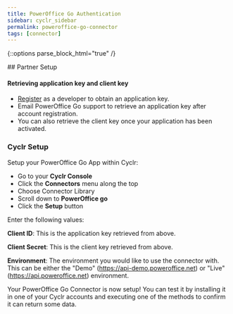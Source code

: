 ```yaml
---
title: PowerOffice Go Authentication
sidebar: cyclr_sidebar
permalink: poweroffice-go-connector
tags: [connector]
---
```

{::options parse_block_html="true" /}
<section class="card">
## Partner Setup

#### Retrieving application key and client key
* [Register](https://api.poweroffice.net/Web/docs/index.html#/Common/Registration.md) as a developer to obtain an application key.
* Email PowerOffice Go support to retrieve an application key after account registration.
* You can also retrieve the client key once your application has been activated.

### Cyclr Setup

Setup your PowerOffice Go App within Cyclr:

*   Go to your **Cyclr Console**
*   Click the **Connectors** menu along the top
*   Choose Connector Library
*   Scroll down to **PowerOffice go**
*   Click the **Setup** button

Enter the following values:

**Client ID**: This is the application key retrieved from above.

**Client Secret**: This is the client key retrieved from above.

**Environment**: The environment you would like to use the connector with. This can be either the "Demo" (https://api-demo.poweroffice.net) or "Live" (https://api.poweroffice.net) environment.

Your PowerOffice Go Connector is now setup! You can test it by installing it in one of your Cyclr accounts and executing one of the methods to confirm it can return some data.

</section>
